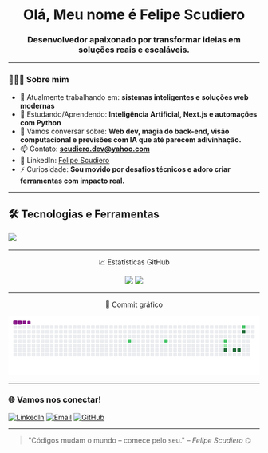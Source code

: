 <h1 align="center">Olá, Meu nome é Felipe Scudiero</h1>
<h3 align="center">Desenvolvedor apaixonado por transformar ideias em soluções reais e escaláveis.</h3>

---

### 🧑🏻‍💻 Sobre mim

- 🔭 Atualmente trabalhando em: **sistemas inteligentes e soluções web modernas**
- 🌱 Estudando/Aprendendo: **Inteligência Artificial, Next.js e automações com Python**
- 💬 Vamos conversar sobre: **Web dev, magia do back-end, visão computacional e previsões com IA que até parecem adivinhação.**
- 📫 Contato: **scudiero.dev@yahoo.com**
- 💼 LinkedIn: [Felipe Scudiero](https://www.linkedin.com/in/felipe-scudiero-5513261b3/)
- ⚡ Curiosidade: **Sou movido por desafios técnicos e adoro criar ferramentas com impacto real.**

---

## 🛠️ Tecnologias e Ferramentas

<p>
  <img src="https://skillicons.dev/icons?i=html,css,js,ts,react,python,php,sql,nodejs,nextjs,git,github,linux,vscode" />
</p>

---
<p align="center">
 📈 Estatísticas GitHub

<p align="center">
  <img src="https://github-readme-stats.vercel.app/api?username=Fehscudiero&show_icons=true&theme=tokyonight" />
  <img src="https://github-readme-streak-stats.herokuapp.com/?user=Fehscudiero&theme=tokyonight" />
</p>

---


<p align="center">
🐍 Commit gráfico

![Contribution Snake](https://github.com/Fehscudiero/Fehscudiero/blob/main/github-contribution-grid-snake.gif?raw=true)

</p>

---

### 🌐 Vamos nos conectar!

[![LinkedIn](https://img.shields.io/badge/-Felipe_Scudiero-0A66C2?style=flat-square&logo=linkedin&logoColor=white)](https://www.linkedin.com/in/felipe-scudiero-5513261b3/)
[![Email](https://img.shields.io/badge/-scudiero.dev@yahoo.com-D14836?style=flat-square&logo=gmail&logoColor=white)](mailto:scudiero.dev@yahoo.com)
[![GitHub](https://img.shields.io/badge/-GitHub-24292e?style=flat-square&logo=github&logoColor=white)](https://github.com/Fehscudiero)

---

> "Códigos mudam o mundo – comece pelo seu." – *Felipe Scudiero* ⌬

